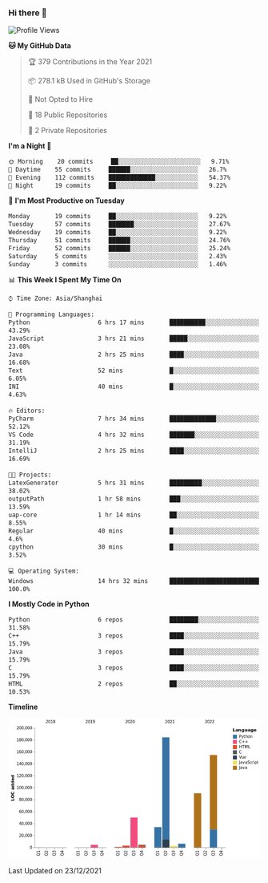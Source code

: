 ### Hi there 👋

<!--START_SECTION:waka-->
![Profile Views](http://img.shields.io/badge/Profile%20Views-0-blue)

**🐱 My GitHub Data** 

> 🏆 379 Contributions in the Year 2021
 > 
> 📦 278.1 kB Used in GitHub's Storage 
 > 
> 🚫 Not Opted to Hire
 > 
> 📜 18 Public Repositories 
 > 
> 🔑 2 Private Repositories  
 > 
**I'm a Night 🦉** 

```text
🌞 Morning    20 commits     ██░░░░░░░░░░░░░░░░░░░░░░░   9.71% 
🌆 Daytime    55 commits     ██████░░░░░░░░░░░░░░░░░░░   26.7% 
🌃 Evening    112 commits    █████████████░░░░░░░░░░░░   54.37% 
🌙 Night      19 commits     ██░░░░░░░░░░░░░░░░░░░░░░░   9.22%

```
📅 **I'm Most Productive on Tuesday** 

```text
Monday       19 commits     ██░░░░░░░░░░░░░░░░░░░░░░░   9.22% 
Tuesday      57 commits     ███████░░░░░░░░░░░░░░░░░░   27.67% 
Wednesday    19 commits     ██░░░░░░░░░░░░░░░░░░░░░░░   9.22% 
Thursday     51 commits     ██████░░░░░░░░░░░░░░░░░░░   24.76% 
Friday       52 commits     ██████░░░░░░░░░░░░░░░░░░░   25.24% 
Saturday     5 commits      ░░░░░░░░░░░░░░░░░░░░░░░░░   2.43% 
Sunday       3 commits      ░░░░░░░░░░░░░░░░░░░░░░░░░   1.46%

```


📊 **This Week I Spent My Time On** 

```text
⌚︎ Time Zone: Asia/Shanghai

💬 Programming Languages: 
Python                   6 hrs 17 mins       ██████████░░░░░░░░░░░░░░░   43.29% 
JavaScript               3 hrs 21 mins       █████░░░░░░░░░░░░░░░░░░░░   23.08% 
Java                     2 hrs 25 mins       ████░░░░░░░░░░░░░░░░░░░░░   16.68% 
Text                     52 mins             █░░░░░░░░░░░░░░░░░░░░░░░░   6.05% 
INI                      40 mins             █░░░░░░░░░░░░░░░░░░░░░░░░   4.63%

🔥 Editors: 
PyCharm                  7 hrs 34 mins       █████████████░░░░░░░░░░░░   52.12% 
VS Code                  4 hrs 32 mins       ███████░░░░░░░░░░░░░░░░░░   31.19% 
IntelliJ                 2 hrs 25 mins       ████░░░░░░░░░░░░░░░░░░░░░   16.69%

🐱‍💻 Projects: 
LatexGenerator           5 hrs 31 mins       █████████░░░░░░░░░░░░░░░░   38.02% 
outputPath               1 hr 58 mins        ███░░░░░░░░░░░░░░░░░░░░░░   13.59% 
uap-core                 1 hr 14 mins        ██░░░░░░░░░░░░░░░░░░░░░░░   8.55% 
Regular                  40 mins             █░░░░░░░░░░░░░░░░░░░░░░░░   4.6% 
cpython                  30 mins             █░░░░░░░░░░░░░░░░░░░░░░░░   3.52%

💻 Operating System: 
Windows                  14 hrs 32 mins      █████████████████████████   100.0%

```

**I Mostly Code in Python** 

```text
Python                   6 repos             ████████░░░░░░░░░░░░░░░░░   31.58% 
C++                      3 repos             ████░░░░░░░░░░░░░░░░░░░░░   15.79% 
Java                     3 repos             ████░░░░░░░░░░░░░░░░░░░░░   15.79% 
C                        3 repos             ████░░░░░░░░░░░░░░░░░░░░░   15.79% 
HTML                     2 repos             ██░░░░░░░░░░░░░░░░░░░░░░░   10.53%

```


**Timeline**

![Chart not found](https://raw.githubusercontent.com/SuperMaxine/SuperMaxine/main/charts/bar_graph.png) 


 Last Updated on 23/12/2021
<!--END_SECTION:waka-->

<!--
**SuperMaxine/SuperMaxine** is a ✨ _special_ ✨ repository because its `README.md` (this file) appears on your GitHub profile.

Here are some ideas to get you started:

- 🔭 I’m currently working on ...
- 🌱 I’m currently learning ...
- 👯 I’m looking to collaborate on ...
- 🤔 I’m looking for help with ...
- 💬 Ask me about ...
- 📫 How to reach me: ...
- 😄 Pronouns: ...
- ⚡ Fun fact: ...
-->

